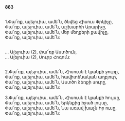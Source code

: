 **883**

\
1.Փա՜ռք, ալելուիա, ամե՜ն, ծնվեց Հիսուս Փրկիչը,\
Փա՜ռք, ալելուիա, ամե՜ն, աշխարհի Արարիչը,\
Փա՜ռք, ալելուիա, ամե՜ն, մեր մեղքերի քավիչը,\
Փա՜ռք, ալելուիա, ամե՜ն:

\
 ... Ալելուիա (2), փա՜ռք Աստծուն,\
 ... Ալելուիա (2), Սուրբ Հոգուն:

\
2.Փա՜ռք, ալելուիա, ամե՜ն, Հիսուսն է կյանքի ջուրը,\
Փա՜ռք, ալելուիա, ամե՜ն, հավիտենական աղբյուր,\
Փա՜ռք, ալելուիա, ամե՜ն, Աստծո ձեռքի սուրը,\
Փա՜ռք, ալելուիա, ամե՜ն:\
\
3.Փա՜ռք, ալելուիա, ամե՜ն, Հիսուսն է կյանքի հույսը,\
Փա՜ռք, ալելուիա, ամե՜ն, երկնքից իջած լույսը,\
Փա՜ռք, ալելուիա, ամե՜ն, Նա առավ խաչն Իր ուսը,\
Փա՜ռք, ալելուիա, ամե՜ն:
